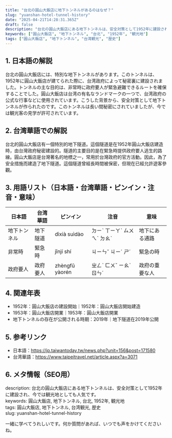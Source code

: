 ```yaml
---
title: "台北の圓山大飯店に地下トンネルがあるのはなぜ？"
slug: "yuanshan-hotel-tunnel-history"
date: "2025-04-21T14:28:31.365Z"
draft: false
description: "台北の圓山大飯店にある地下トンネルは、安全対策として1952年に建設され、今では観光地としても人気です。"
keywords: ["圓山大飯店", "地下トンネル", "台北", "1952年", "観光地"]
tags: ["圓山大飯店", "地下トンネル", "台湾観光", "歴史"]
---
```


## 1. 日本語の解説  
台北の圓山大飯店には、特別な地下トンネルがあります。このトンネルは、1952年に圓山大飯店が建てられた際に、台湾政府によって秘密裏に建設されました。トンネルの主な目的は、非常時に政府要人が緊急避難できるルートを確保することでした。圓山大飯店は台湾の有名なランドマークの一つで、台湾政府の公式な行事などに使用されています。こうした背景から、安全対策として地下トンネルが作られたのです。このトンネルは長い間秘密にされていましたが、今では観光客の見学が許可されています。

## 2. 台湾華語での解説  
台北的圓山大飯店有一個特別的地下隧道。這個隧道是在1952年圓山大飯店建造時，由台灣政府秘密建設的。隧道的主要目的是在緊急時提供政府要人逃生的路線。圓山大飯店是台灣著名的地標之一，常用於台灣政府的官方活動。因此，為了安全措施而建造了地下隧道。這個隧道曾經長時間被保密，但現在已經允許遊客參觀。

## 3. 用語リスト（日本語・台湾華語・ピンイン・注音・意味）  
| 日本語     | 台湾華語     | ピンイン   | 注音     | 意味                     |
|------------|------------|-----------|---------|------------------------|
| 地下トンネル | 地下隧道     | dìxià suìdào | ㄉㄧˋ ㄒㄧㄚˋ ㄙㄨㄟˋ ㄉㄠˋ | 地下にある通路             |
| 非常時     | 緊急時     | jǐnjí shí | ㄐㄧㄣˇ ㄐㄧˊ ㄕˊ | 緊急の時                     |
| 政府要人   | 政府要人   | zhèngfǔ yàorén | ㄓㄥˋ ㄈㄨˇ ㄧㄠˋ ㄖㄣˊ | 政府の重要な人               |

## 4. 関連年表  
- 1952年：圓山大飯店の建設開始｜1952年：圓山大飯店開始建造  
- 1953年：圓山大飯店開業｜1953年：圓山大飯店開業  
- 地下トンネルの存在が公開される時期：2019年｜地下隧道在2019年公開

## 5. 参考リンク  
- 日本語：https://jp.taiwantoday.tw/news.php?unit=156&post=171580  
- 台湾華語：https://www.taipeitravel.net/article.aspx?a=3071

## 6. メタ情報（SEO用）  
description: 台北の圓山大飯店にある地下トンネルは、安全対策として1952年に建設され、今では観光地としても人気です。  
keywords: 圓山大飯店, 地下トンネル, 台北, 1952年, 観光地  
tags: 圓山大飯店, 地下トンネル, 台湾観光, 歴史  
slug: yuanshan-hotel-tunnel-history

一緒に学べてうれしいです。何か質問があれば、いつでも声をかけてくださいね。